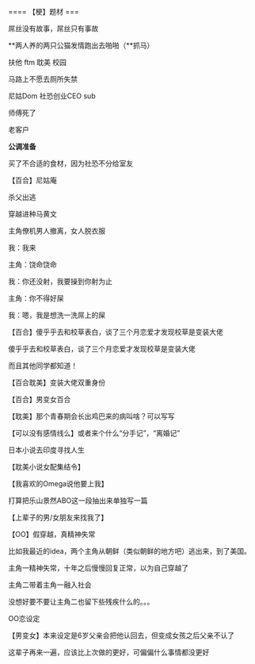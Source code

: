 


==== 【梗】题材  ===


屌丝没有故事，屌丝只有事故

**两人养的两只公猫发情跑出去啪啪（**抓马）

扶他 ftm 耽美 校园

马路上不愿去厕所失禁

尼姑Dom 社恐创业CEO sub

师傅死了

老客户

**公调准备**

买了不合适的食材，因为社恐不分给室友

【百合】尼姑庵

杀父出逃

穿越进种马黄文

主角僚机男人撤离，女人脱衣服

我：我来

主角：饶命饶命

我：你还没射，我要操到你射为止

主角：你不得好屎

我：嗯，我是想洗一洗屌上的屎

【百合】傻乎乎去和校草表白，谈了三个月恋爱才发现校草是变装大佬

傻乎乎去和校草表白，谈了三个月恋爱才发现校草是变装大佬

而且其他同学都知道！

【百合耽美】变装大佬双重身份

【百合】男变女百合

【耽美】那个青春期会长出鸡巴来的病叫啥？可以写写

【可以没有感情线么】或者来个什么“分手记”，“离婚记”

日本小说去印度寻找人生

【耽美小说女配集结令】

【我喜欢的Omega说他要上我】

打算把乐山景然ABO这一段抽出来单独写一篇

【上辈子的男/女朋友来找我了】

【OO】假穿越，真精神失常

比如我最近的idea，两个主角从朝鲜（类似朝鲜的地方吧）逃出来，到了美国。

主角一精神失常，十年之后慢慢回复正常，以为自己穿越了

主角二带着主角一融入社会

没想好要不要让主角二也留下些残疾什么的。。。

OO恋设定

【男变女】本来设定是6岁父亲会把他认回去，但变成女孩之后父亲不认了

这辈子再来一遍，应该比上次做的更好，可偏偏什么事情都没更好
